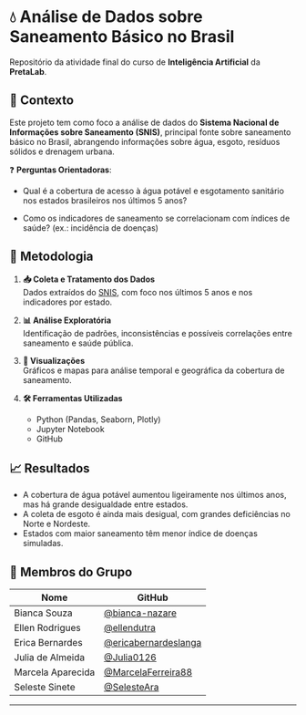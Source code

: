 # 💧 Análise de Dados sobre Saneamento Básico no Brasil

Repositório da atividade final do curso de **Inteligência Artificial** da **PretaLab**. 

## 🧩 Contexto

Este projeto tem como foco a análise de dados do **Sistema Nacional de Informações sobre Saneamento (SNIS)**, principal fonte sobre saneamento básico no Brasil, abrangendo informações sobre água, esgoto, resíduos sólidos e drenagem urbana.

❓ **Perguntas Orientadoras**:

- Qual é a cobertura de acesso à água potável e esgotamento sanitário nos estados brasileiros nos últimos 5 anos?

- Como os indicadores de saneamento se correlacionam com índices de saúde? (ex.: incidência de doenças)

## 🔬 Metodologia

1. **📥 Coleta e Tratamento dos Dados**  
   Dados extraídos do [SNIS](https://basedosdados.org/dataset/2a543ad8-3cdb-4047-9498-efe7fb8ed697?table=df7cf198-4889-4baf-bb77-4e0e28eb90ca), com foco nos últimos 5 anos e nos indicadores por estado.

2. **📊 Análise Exploratória**  
   Identificação de padrões, inconsistências e possíveis correlações entre saneamento e saúde pública.

3. **🧭 Visualizações**  
   Gráficos e mapas para análise temporal e geográfica da cobertura de saneamento.

4. **🛠️ Ferramentas Utilizadas**  
   - Python (Pandas, Seaborn, Plotly)
   - Jupyter Notebook 
   - GitHub 

## 📈 Resultados

- A cobertura de água potável aumentou ligeiramente nos últimos anos, mas há grande desigualdade entre estados.
- A coleta de esgoto é ainda mais desigual, com grandes deficiências no Norte e Nordeste.
- Estados com maior saneamento têm menor índice de doenças simuladas.

## 👥 Membros do Grupo

| Nome               | GitHub                                                             |
|--------------------|--------------------------------------------------------------------|
| Bianca Souza       | [@bianca-nazare](https://github.com/bianca-nazare)                |
| Ellen Rodrigues    | [@ellendutra](https://github.com/ellendutra)                      |
| Erica Bernardes    | [@ericabernardeslanga](https://github.com/ericabernardeslanga)    |
| Julia de Almeida   | [@Julia0126](https://github.com/Julia0126)                        |
| Marcela Aparecida  | [@MarcelaFerreira88](https://github.com/MarcelaFerreira88)        |
| Seleste Sinete     | [@SelesteAra](https://github.com/SelesteAra)                      |

---


